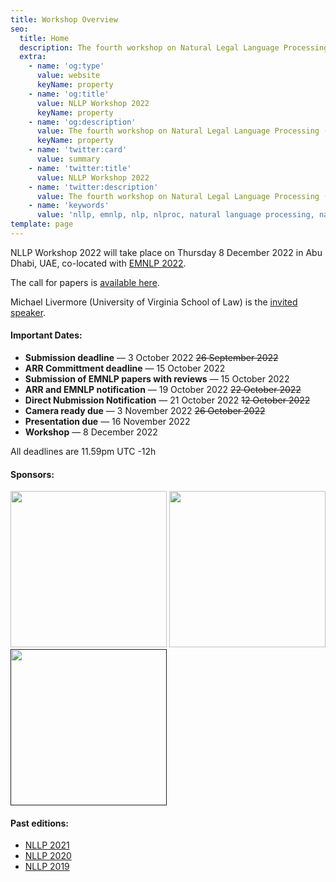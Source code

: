 ```yaml
---
title: Workshop Overview
seo:
  title: Home
  description: The fourth workshop on Natural Legal Language Processing (NLLP 2022) explores methods and applications of Natural Language Processing for the Legal Domain by focusing on legal text and text with legal significance. Co-located with EMNLP 2022.
  extra:
    - name: 'og:type'
      value: website
      keyName: property
    - name: 'og:title'
      value: NLLP Workshop 2022
      keyName: property
    - name: 'og:description'
      value: The fourth workshop on Natural Legal Language Processing (NLLP 2022) explores methods and applications of Natural Language Processing for the Legal Domain by focusing on legal text and text with legal significance. Co-located with EMNLP 2022.
      keyName: property
    - name: 'twitter:card'
      value: summary
    - name: 'twitter:title'
      value: NLLP Workshop 2022
    - name: 'twitter:description'
      value: The fourth workshop on Natural Legal Language Processing (NLLP 2022) explores methods and applications of Natural Language Processing for the Legal Domain by focusing on legal text and text with legal significance. Co-located with EMNLP 2022.
    - name: 'keywords'
      value: 'nllp, emnlp, nlp, nlproc, natural language processing, natural legal language processing, legal text, legal domain language'
template: page
---
```


NLLP Workshop 2022 will take place on Thursday 8 December 2022 in Abu Dhabi, UAE, co-located with [EMNLP 2022](https://2022.emnlp.org/). 

The call for papers is [available here](https://nllpw.org/workshop/call/).

Michael Livermore (University of Virginia School of Law) is the [invited speaker](https://nllpw.org/workshop/speakers/).

#### Important Dates:
- **Submission deadline** ― 3 October 2022 ~~26 September 2022~~
- **ARR Committment deadline** ― 15 October 2022
- **Submission of EMNLP papers with reviews** ― 15 October 2022
- **ARR and EMNLP notification** ― 19 October 2022 ~~22 October 2022~~
- **Direct Nubmission Notification** ― 21 October 2022 ~~12 October 2022~~
- **Camera ready due** ― 3 November 2022 ~~26 October 2022~~
- **Presentation due** ― 16 November 2022
- **Workshop** ― 8 December 2022

All deadlines are 11.59pm UTC -12h

#### Sponsors:  
  
  
[<img src="/images/bloomberg.png" width="250"/>](https://www.bloomberg.com/company/values/tech-at-bloomberg/artificial-intelligence-ai/)
[<img src="/images/lbox.png" width="250"/>](https://lbox.kr/)
[<img src="/images/erc.png" width="250"/>]()

#### Past editions:
- [NLLP 2021](https://nllpw.org/workshop/nllp-2021)
- [NLLP 2020](https://sites.google.com/view/nllp/home)
- [NLLP 2019](https://sites.google.com/view/nllp/nllp-2019)
